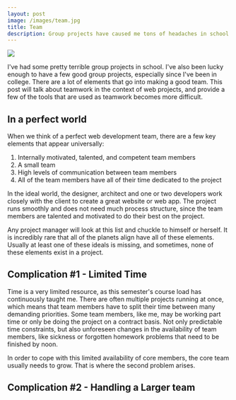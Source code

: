 ```yaml
---
layout: post
image: /images/team.jpg
title: Team
description: Group projects have caused me tons of headaches in school. There are tons of constraints and little motivation to excel. A lot of these challenges are translated over to the work world. Here are just a few ways to address the problems of working in large groups on a web project.
---
```


![](/images/team.jpg)

I've had some pretty terrible group projects in school. I've also been lucky enough to have a few good group projects, especially since I've been in college. There are a lot of elements that go into making a good team. This post will talk about teamwork in the context of web projects, and provide a few of the tools that are used as teamwork becomes more difficult.

## In a perfect world

When we think of a perfect web development team, there are a few key elements that appear universally:

1. Internally motivated, talented, and competent team members
2. A small team
3. High levels of communication between team members
4. All of the team members have all of their time dedicated to the project

In the ideal world, the designer, architect and one or two developers work closely with the client to create a great website or web app. The project runs smoothly and does not need much process structure, since the team members are talented and motivated to do their best on the project.

Any project manager will look at this list and chuckle to himself or herself. It is incredibly rare that all of the planets align have all of these elements. Usually at least one of these ideals is missing, and sometimes, none of these elements exist in a project.

## Complication #1 - Limited Time

Time is a very limited resource, as this semester's course load has continuously taught me. There are often multiple projects running at once, which means that team members have to split their time between many demanding priorities. Some team members, like me, may be working part time or only be doing the project on a contract basis. Not only predictable time constraints, but also unforeseen changes in the availability of team members, like sickness or forgotten homework problems that need to be finished by noon.

In order to cope with this limited availability of core members, the core team usually needs to grow. That is where the second problem arises.

## Complication #2 - Handling a Larger team

